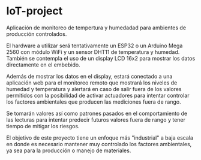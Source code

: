 # IoT-project

Aplicación de monitoreo de tempertura y humedadad para ambientes de producción controlados.

El hardware a utilizar será tentativamente un ESP32 o un Arduino Mega 2560 con módulo WiFi y un sensor DHT11 de temperatura y humedad. También se contempla el uso de un display LCD 16x2 para mostrar los datos directamente en el embebido.

Además de mostrar los datos en el display, estará conectado a una aplicación web para el monitoreo remoto que mostrará los niveles de humedad y temperatura y alertará en caso de salir fuera de los valores permitidos con la posibilidad de activar actuadores para intentar controlar los factores ambientales que producen las mediciones fuera de rango. 

Se tomarán valores así como patrones pasados en el comportamiento de las lecturas para intentar predecir futuros valores fuera de rango y tener tiempo de mitigar los riesgos.

El objetivo de este proyecto tiene un enfoque más "industrial" a baja escala en donde es necesario mantener muy controlado los factores ambientales, ya sea para la producción o manejo de materiales.
